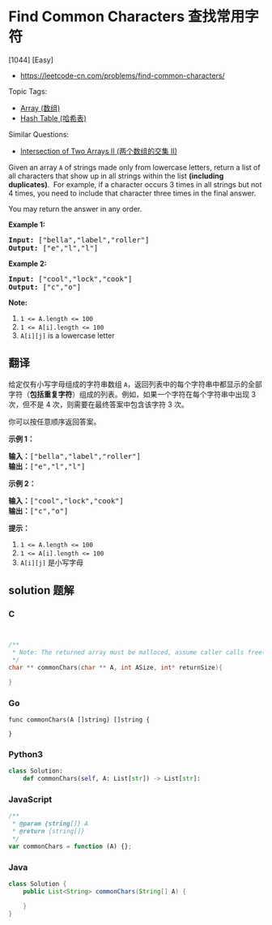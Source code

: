 # Find Common Characters 查找常用字符

[1044] [Easy]

- https://leetcode-cn.com/problems/find-common-characters/

Topic Tags:

- [Array (数组)](https://leetcode-cn.com/tag/array/)
- [Hash Table (哈希表)](https://leetcode-cn.com/tag/hash-table/)

Similar Questions:

- [Intersection of Two Arrays II (两个数组的交集 II)](https://leetcode-cn.com/problems/intersection-of-two-arrays-ii/)

Given an array `A` of strings made only from lowercase letters, return a list of all characters that show up in all strings within the list **(including duplicates)**.  For example, if a character occurs 3 times in all strings but not 4 times, you need to include that character three times in the final answer.

You may return the answer in any order.

**Example 1:**

<pre><strong>Input: </strong><span id="example-input-1-1">["bella","label","roller"]</span>
<strong>Output: </strong><span id="example-output-1">["e","l","l"]</span>
</pre>

**Example 2:**

<pre><strong>Input: </strong><span id="example-input-2-1">["cool","lock","cook"]</span>
<strong>Output: </strong><span id="example-output-2">["c","o"]</span>
</pre>

**Note:**

1.  `1 <= A.length <= 100`
2.  `1 <= A[i].length <= 100`
3.  `A[i][j]` is a lowercase letter

## 翻译

给定仅有小写字母组成的字符串数组 `A`，返回列表中的每个字符串中都显示的全部字符（**包括重复字符**）组成的列表。例如，如果一个字符在每个字符串中出现 3 次，但不是 4 次，则需要在最终答案中包含该字符 3 次。

你可以按任意顺序返回答案。

**示例 1：**

<pre><strong>输入：</strong>["bella","label","roller"]
<strong>输出：</strong>["e","l","l"]
</pre>

**示例 2：**

<pre><strong>输入：</strong>["cool","lock","cook"]
<strong>输出：</strong>["c","o"]
</pre>

**提示：**

1.  `1 <= A.length <= 100`
2.  `1 <= A[i].length <= 100`
3.  `A[i][j]` 是小写字母

## solution 题解

### C

```c


/**
 * Note: The returned array must be malloced, assume caller calls free().
 */
char ** commonChars(char ** A, int ASize, int* returnSize){

}


```

### Go

```golang
func commonChars(A []string) []string {

}
```

### Python3

```python
class Solution:
    def commonChars(self, A: List[str]) -> List[str]:

```

### JavaScript

```javascript
/**
 * @param {string[]} A
 * @return {string[]}
 */
var commonChars = function (A) {};
```

### Java

```java
class Solution {
    public List<String> commonChars(String[] A) {

    }
}
```
